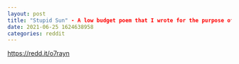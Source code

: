 ```yaml
--- 
layout: post 
title: "Stupid Sun" - A low budget poem that I wrote for the purpose of farming moons 
date: 2021-06-25 1624638958 
categories: reddit 
--- 
```

https://redd.it/o7rayn